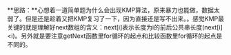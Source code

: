 **思路：**心想着一道简单题为什么会出现KMP算法，原来暴力也能做，数据太弱了。但是还是趁着又把KMP复习了一下，因为直接还是写不出来。。感觉KMP最关键的就是理解好next数组的含义：next[i]表示长度为i的前后公共串长度(next[i]<i)。另外就是要注意getNext函数里for循环的起点和比较函数里for循环的起点是不同的。
